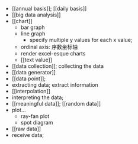 - [[annual basis]]; [[daily basis]]
- [[big data analysis]]
- [[chart]]
    - bar graph
    - line graph
        - specify multiple y values for each x value;
    - ordinal axis: 序数坐标轴
    - render excel-esque charts
    - [[text value]]
- [[data collection]]; collecting the data
- [[data generator]]
- [[data point]];
- extracting data; extract information
- [[interpolation]]
- interpreting the data;
- [[meaningful data]]; [[random data]]
- plot...
    - ray-fan plot
    - spot diagram
- [[raw data]]
- receive data;
